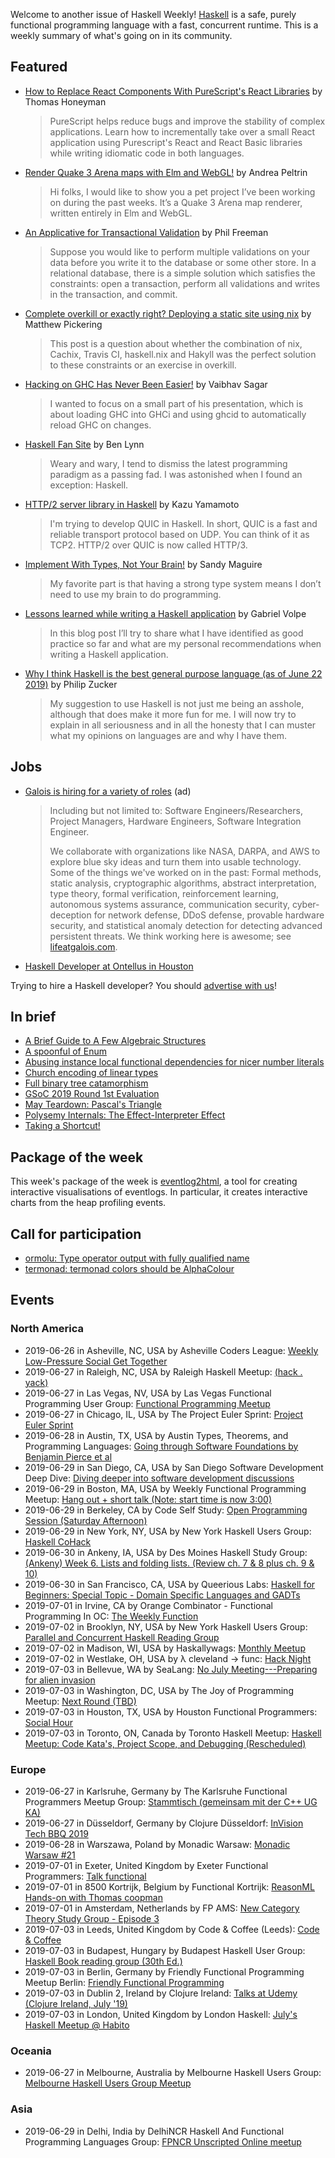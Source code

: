 <!-- 2019-06-27 unpublished -->

Welcome to another issue of Haskell Weekly!
[Haskell](https://www.haskell.org) is a safe, purely functional programming language with a fast, concurrent runtime.
This is a weekly summary of what's going on in its community.

## Featured

-   [How to Replace React Components With PureScript's React Libraries](https://thomashoneyman.com/articles/replace-react-components-with-purescript/) by Thomas Honeyman

    >  PureScript helps reduce bugs and improve the stability of complex applications. Learn how to incrementally take over a small React application using Purescript's React and React Basic libraries while writing idiomatic code in both languages.

-   [Render Quake 3 Arena maps with Elm and WebGL!](https://discourse.elm-lang.org/t/render-quake-3-arena-maps-with-elm-and-webgl/3820) by Andrea Peltrin

    > Hi folks, I would like to show you a pet project I’ve been working on during the past weeks. It’s a Quake 3 Arena map renderer, written entirely in Elm and WebGL.

-   [An Applicative for Transactional Validation](https://www.lumi.dev/blog/an-applicative-for-transactional-validation) by Phil Freeman

    > Suppose you would like to perform multiple validations on your data before you write it to the database or some other store. In a relational database, there is a simple solution which satisfies the constraints: open a transaction, perform all validations and writes in the transaction, and commit.

-   [Complete overkill or exactly right? Deploying a static site using nix](https://mpickering.github.io/posts/2019-06-24-overkill-or-not.html) by Matthew Pickering

    > This post is a question about whether the combination of nix, Cachix, Travis CI, haskell.nix and Hakyll was the perfect solution to these constraints or an exercise in overkill.

-   [Hacking on GHC Has Never Been Easier!](https://vaibhavsagar.com/blog/2019/06/22/easy-ghc-hacking/index.html) by Vaibhav Sagar

    > I wanted to focus on a small part of his presentation, which is about loading GHC into GHCi and using ghcid to automatically reload GHC on changes.

-   [Haskell Fan Site](http://www-cs-students.stanford.edu/~blynn/haskell/) by Ben Lynn

    > Weary and wary, I tend to dismiss the latest programming paradigm as a passing fad. I was astonished when I found an exception: Haskell.

-   [HTTP/2 server library in Haskell](https://kazu-yamamoto.hatenablog.jp/entry/2019/06/21/124224) by Kazu Yamamoto

    > I'm trying to develop QUIC in Haskell. In short, QUIC is a fast and reliable transport protocol based on UDP. You can think of it as TCP2. HTTP/2 over QUIC is now called HTTP/3.

-   [Implement With Types, Not Your Brain!](https://reasonablypolymorphic.com/blog/typeholes/index.html) by Sandy Maguire

    > My favorite part is that having a strong type system means I don’t need to use my brain to do programming.

-   [Lessons learned while writing a Haskell application](https://gvolpe.github.io/blog/lessons-learned-while-writing-a-haskell-app/) by Gabriel Volpe

    > In this blog post I’ll try to share what I have identified as good practice so far and what are my personal recommendations when writing a Haskell application.

-   [Why I think Haskell is the best general purpose language (as of June 22 2019)](http://www.philipzucker.com/why-i-as-of-june-22-2019-think-haskell-is-the-best-general-purpose-language-as-of-june-22-2019/) by Philip Zucker

    > My suggestion to use Haskell is not just me being an asshole, although that does make it more fun for me. I will now try to explain in all seriousness and in all the honesty that I can muster what my opinions on languages are and why I have them.

## Jobs

<!-- keep through July 18 -->
-   [Galois is hiring for a variety of roles](https://galois.com/careers/) (ad)

    > Including but not limited to: Software Engineers/Researchers, Project Managers, Hardware Engineers, Software Integration Engineer.
    >
    > We collaborate with organizations like NASA, DARPA, and AWS to explore blue sky ideas and turn them into usable technology. Some of the things we've worked on in the past: Formal methods, static analysis, cryptographic algorithms, abstract interpretation, type theory, formal verification, reinforcement learning, autonomous systems assurance, communication security, cyber-deception for network defense, DDoS defense, provable hardware security, and statistical anomaly detection for detecting advanced persistent threats. We think working here is awesome; see [lifeatgalois.com](https://lifeatgalois.com).

-   [Haskell Developer at Ontellus in Houston](https://www.linkedin.com/jobs/view/1313948755)

Trying to hire a Haskell developer?
You should [advertise with us](https://haskellweekly.news/advertising.html)!

## In brief

-   [A Brief Guide to A Few Algebraic Structures](https://argumatronic.com//posts/2019-06-21-algebra-cheatsheet.html)
-   [A spoonful of Enum](https://typeclasses.com/news/2019-06-spoonful-of-enum)
-   [Abusing instance local functional dependencies for nicer number literals](https://bitemyapp.com/blog/instance-local-fundeps/)
-   [Church encoding of linear types](https://oleg.fi/gists/posts/2019-06-26-linear-church-encodings.html)
-   [Full binary tree catamorphism](https://blog.ploeh.dk/2019/06/24/full-binary-tree-catamorphism/)
-   [GSoC 2019 Round 1st Evaluation](https://sighingnow.github.io/%E7%BC%96%E7%A8%8B%E8%AF%AD%E8%A8%80/gsoc_round_1st_evaluation.html)
-   [May Teardown: Pascal's Triangle](https://badcode.rocks/2019/172/may-teardown-pascals-triangle/)
-   [Polysemy Internals: The Effect-Interpreter Effect](https://reasonablypolymorphic.com/blog/tactics/)
-   [Taking a Shortcut!](https://mmhaskell.com/blog/2019/6/24/taking-a-shortcut)

## Package of the week

This week's package of the week is [eventlog2html](https://mpickering.github.io/eventlog2html/), a tool for creating interactive visualisations of eventlogs. In particular, it creates interactive charts from the heap profiling events.

## Call for participation

-   [ormolu: Type operator output with fully qualified name](https://github.com/tweag/ormolu/issues/126)
-   [termonad: termonad colors should be AlphaColour](https://github.com/cdepillabout/termonad/issues/112)

## Events

### North America

- 2019-06-26 in Asheville, NC, USA by Asheville Coders League: [Weekly Low-Pressure Social Get Together](https://www.meetup.com/Asheville-Coders-League/events/hplqsqyzjbjc/)
- 2019-06-27 in Raleigh, NC, USA by Raleigh Haskell Meetup: [(hack . yack)](https://www.meetup.com/Raleigh-Haskell-Meetup/events/nsfsnqyzjbkc/)
- 2019-06-27 in Las Vegas, NV, USA by Las Vegas Functional Programming User Group: [Functional Programming Meetup](https://www.meetup.com/las-vegas-functional-programming/events/jkznkqyzjbkc/)
- 2019-06-27 in Chicago, IL, USA by The Project Euler Sprint: [Project Euler Sprint](https://www.meetup.com/Project-Euler-Sprint/events/ngwzxmyzjbkc/)
- 2019-06-28 in Austin, TX, USA by Austin Types, Theorems, and Programming Languages: [Going through Software Foundations by Benjamin Pierce et al](https://www.meetup.com/Austin-Types-Theorems-and-Programming-Languages/events/jfkqlnyzjblc/)
- 2019-06-29 in San Diego, CA, USA by San Diego Software Development Deep Dive: [Diving deeper into software development discussions ](https://www.meetup.com/San-Diego-Software-Development-Deep-Dive/events/qcjdcryzjbmc/)
- 2019-06-29 in Boston, MA, USA by Weekly Functional Programming Meetup: [Hang out + short talk (Note: start time is now 3:00)](https://www.meetup.com/Weekly-Functional-Programming-Meetup/events/cfgmcryzjbmc/)
- 2019-06-29 in Berkeley, CA by Code Self Study: [Open Programming Session (Saturday Afternoon)](https://www.meetup.com/codeselfstudy/events/dkwpzpyzjbmc/)
- 2019-06-29 in New York, NY, USA by New York Haskell Users Group: [Haskell CoHack](https://www.meetup.com/NY-Haskell/events/261262245/)
- 2019-06-30 in Ankeny, IA, USA by Des Moines Haskell Study Group: [(Ankeny) Week 6. Lists and folding lists. (Review ch. 7 & 8 plus ch. 9 & 10)](https://www.meetup.com/Des-Moines-Haskell-Study-Group/events/nkqvzqyzjbfc/)
- 2019-06-30 in San Francisco, CA, USA by Queerious Labs: [Haskell for Beginners: Special Topic - Domain Specific Languages and GADTs](https://www.meetup.com/QueeriousLabs/events/262350385/)
- 2019-07-01 in Irvine, CA by Orange Combinator - Functional Programming In OC: [The Weekly Function](https://www.meetup.com/orange-combinator/events/wnrhbryzkbcb/)
- 2019-07-02 in Brooklyn, NY, USA by New York Haskell Users Group: [Parallel and Concurrent Haskell Reading Group](https://www.meetup.com/NY-Haskell/events/shmktqyzkbdb/)
- 2019-07-02 in Madison, WI, USA by Haskallywags: [Monthly Meetup](https://www.meetup.com/Haskallywags/events/262594030/)
- 2019-07-02 in Westlake, OH, USA by λ cleveland -> func: [Hack Night](https://www.meetup.com/%CE%BB-cleveland-func/events/nvqwsqyzkbdb/)
- 2019-07-03 in Bellevue, WA by SeaLang: [No July Meeting---Preparing for alien invasion](https://www.meetup.com/SeaLang/events/261372993/)
- 2019-07-03 in Washington, DC, USA by The Joy of Programming Meetup: [Next Round (TBD)](https://www.meetup.com/Joy-of-Programming-DC/events/xpnxbpyzkbfb/)
- 2019-07-03 in Houston, TX, USA by Houston Functional Programmers: [Social Hour](https://www.meetup.com/Houston-Functional-Programmers/events/bhfpzqyzkbfb/)
- 2019-07-03 in Toronto, ON, Canada by Toronto Haskell Meetup: [Haskell Meetup: Code Kata's, Project Scope, and Debugging (Rescheduled)](https://www.meetup.com/meetup-group-evRITRtT/events/262398337/)

### Europe

- 2019-06-27 in Karlsruhe, Germany by The Karlsruhe Functional Programmers Meetup Group: [Stammtisch (gemeinsam mit der C++ UG KA)](https://www.meetup.com/The-Karlsruhe-Functional-Programmers-Meetup-Group/events/wlkqmqyzjbkc/)
- 2019-06-27 in Düsseldorf, Germany by Clojure Düsseldorf: [InVision Tech BBQ 2019](https://www.meetup.com/Clojure-Duesseldorf/events/261859725/)
- 2019-06-28 in Warszawa, Poland by Monadic Warsaw: [Monadic Warsaw #21](https://www.meetup.com/Monadic-Warsaw/events/261702203/)
- 2019-07-01 in Exeter, United Kingdom by Exeter Functional Programmers: [Talk functional](https://www.meetup.com/Exeter-Functional-Programmers/events/nxxtmqyzkbcb/)
- 2019-07-01 in 8500 Kortrijk, Belgium by Functional Kortrijk: [ReasonML Hands-on with Thomas coopman](https://www.meetup.com/functional-kortrijk/events/261038553/)
- 2019-07-01 in Amsterdam, Netherlands by FP AMS: [New Category Theory Study Group - Episode 3](https://www.meetup.com/fp-ams/events/262150430/)
- 2019-07-03 in Leeds, United Kingdom by Code & Coffee (Leeds): [Code & Coffee](https://www.meetup.com/Code-Coffee-Leeds/events/lbrrtlyzkbfb/)
- 2019-07-03 in Budapest, Hungary by Budapest Haskell User Group: [Haskell Book reading group (30th Ed.)](https://www.meetup.com/Bp-HUG/events/262413764/)
- 2019-07-03 in Berlin, Germany by Friendly Functional Programming Meetup Berlin: [Friendly Functional Programming](https://www.meetup.com/Friendly-Functional-Programming-Meetup-Berlin/events/wtnkmqyzkbfb/)
- 2019-07-03 in Dublin 2, Ireland by Clojure Ireland: [Talks at Udemy (Clojure Ireland, July '19)](https://www.meetup.com/Clojure-Ireland/events/262123686/)
- 2019-07-03 in London, United Kingdom by London Haskell: [July's Haskell Meetup @ Habito](https://www.meetup.com/London-Haskell/events/262225310/)

### Oceania

- 2019-06-27 in Melbourne, Australia by Melbourne Haskell Users Group: [Melbourne Haskell Users Group Meetup](https://www.meetup.com/Melbourne-Haskell-Users-Group/events/qfptslyzjbkc/)

### Asia

- 2019-06-29 in Delhi, India by DelhiNCR Haskell And Functional Programming Languages Group: [FPNCR Unscripted Online meetup](https://www.meetup.com/DelhiNCR-Haskell-And-Functional-Programming-Languages-Group/events/btlxsqyzjbmc/)
